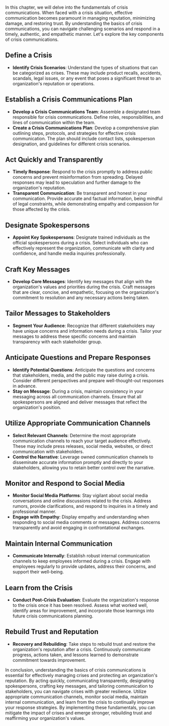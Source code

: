 
In this chapter, we will delve into the fundamentals of crisis communications. When faced with a crisis situation, effective communication becomes paramount in managing reputation, minimizing damage, and restoring trust. By understanding the basics of crisis communications, you can navigate challenging scenarios and respond in a timely, authentic, and empathetic manner. Let's explore the key components of crisis communications.

Define a Crisis
---------------

* **Identify Crisis Scenarios**: Understand the types of situations that can be categorized as crises. These may include product recalls, accidents, scandals, legal issues, or any event that poses a significant threat to an organization's reputation or operations.

Establish a Crisis Communications Plan
--------------------------------------

* **Develop a Crisis Communications Team**: Assemble a designated team responsible for crisis communications. Define roles, responsibilities, and lines of communication within the team.
* **Create a Crisis Communications Plan**: Develop a comprehensive plan outlining steps, protocols, and strategies for effective crisis communication. The plan should include contact lists, spokesperson designation, and guidelines for different crisis scenarios.

Act Quickly and Transparently
-----------------------------

* **Timely Response**: Respond to the crisis promptly to address public concerns and prevent misinformation from spreading. Delayed responses may lead to speculation and further damage to the organization's reputation.
* **Transparent Communication**: Be transparent and honest in your communication. Provide accurate and factual information, being mindful of legal constraints, while demonstrating empathy and compassion for those affected by the crisis.

Designate Spokespersons
-----------------------

* **Appoint Key Spokespersons**: Designate trained individuals as the official spokespersons during a crisis. Select individuals who can effectively represent the organization, communicate with clarity and confidence, and handle media inquiries professionally.

Craft Key Messages
------------------

* **Develop Core Messages**: Identify key messages that align with the organization's values and priorities during the crisis. Craft messages that are clear, concise, and empathetic, focusing on the organization's commitment to resolution and any necessary actions being taken.

Tailor Messages to Stakeholders
-------------------------------

* **Segment Your Audience**: Recognize that different stakeholders may have unique concerns and information needs during a crisis. Tailor your messages to address these specific concerns and maintain transparency with each stakeholder group.

Anticipate Questions and Prepare Responses
------------------------------------------

* **Identify Potential Questions**: Anticipate the questions and concerns that stakeholders, media, and the public may raise during a crisis. Consider different perspectives and prepare well-thought-out responses in advance.
* **Stay on Message**: During a crisis, maintain consistency in your messaging across all communication channels. Ensure that all spokespersons are aligned and deliver messages that reflect the organization's position.

Utilize Appropriate Communication Channels
------------------------------------------

* **Select Relevant Channels**: Determine the most appropriate communication channels to reach your target audience effectively. These may include press releases, social media, websites, or direct communication with stakeholders.
* **Control the Narrative**: Leverage owned communication channels to disseminate accurate information promptly and directly to your stakeholders, allowing you to retain better control over the narrative.

Monitor and Respond to Social Media
-----------------------------------

* **Monitor Social Media Platforms**: Stay vigilant about social media conversations and online discussions related to the crisis. Address rumors, provide clarifications, and respond to inquiries in a timely and professional manner.
* **Engage with Empathy**: Display empathy and understanding when responding to social media comments or messages. Address concerns transparently and avoid engaging in confrontational exchanges.

Maintain Internal Communication
-------------------------------

* **Communicate Internally**: Establish robust internal communication channels to keep employees informed during a crisis. Engage with employees regularly to provide updates, address their concerns, and support their well-being.

Learn from the Crisis
---------------------

* **Conduct Post-Crisis Evaluation**: Evaluate the organization's response to the crisis once it has been resolved. Assess what worked well, identify areas for improvement, and incorporate those learnings into future crisis communications planning.

Rebuild Trust and Reputation
----------------------------

* **Recovery and Rebuilding**: Take steps to rebuild trust and restore the organization's reputation after a crisis. Continuously communicate progress, actions taken, and lessons learned to demonstrate commitment towards improvement.

In conclusion, understanding the basics of crisis communications is essential for effectively managing crises and protecting an organization's reputation. By acting quickly, communicating transparently, designating spokespersons, crafting key messages, and tailoring communication to stakeholders, you can navigate crises with greater resilience. Utilize appropriate communication channels, monitor social media, maintain internal communication, and learn from the crisis to continually improve your response strategies. By implementing these fundamentals, you can mitigate the impact of crises and emerge stronger, rebuilding trust and reaffirming your organization's values.
